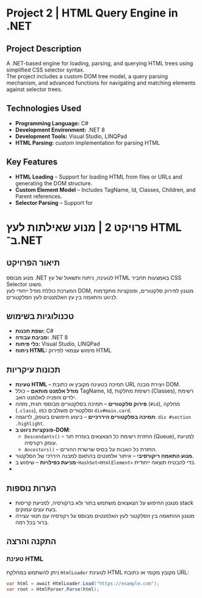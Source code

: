 # Project 2 | HTML Query Engine in .NET

## Project Description
A .NET-based engine for loading, parsing, and querying HTML trees using simplified CSS selector syntax.  
The project includes a custom DOM tree model, a query parsing mechanism, and advanced functions for navigating and matching elements against selector trees.

## Technologies Used
- **Programming Language:** ‎C#‎  
- **Development Environment:** ‎.NET 8  
- **Development Tools:** Visual Studio, LINQPad  
- **HTML Parsing:** custom implementation for parsing HTML

## Key Features
- **HTML Loading** – Support for loading HTML from files or URLs and generating the DOM structure.
- **Custom Element Model** – Includes TagName, Id, Classes, Children, and Parent references.
- **Selector Parsing** – Support for




# פרויקט 2 | מנוע שאילתות לעץ HTML ב־.NET

## תיאור הפרויקט
מנוע מבוסס .NET לטעינה, ניתוח ותשאול של עץ HTML באמצעות תחביר CSS Selector פשוט.  
המערכת כוללת מודל ייחודי לעץ DOM, מנגנון לפירוק סלקטורים, ופונקציות מתקדמות לניווט והתאמה בין עץ האלמנטים לעץ הסלקטורים.

## טכנולוגיות בשימוש
- **שפת תכנות:** ‎C#‎  
- **סביבת עבודה:** ‎.NET 8  
- **כלי פיתוח:** Visual Studio, LINQPad  
- **ניתוח HTML:** מימוש עצמאי לפירוק HTML

## תכונות עיקריות
- **טעינת HTML** – תמיכה בטעינה מקובץ או כתובת URL ויצירת מבנה DOM.
- **מודל אלמנט מותאם** – כולל TagName, Id, רשימת מחלקות (Classes), רשימת ילדים והפניה לאלמנט האב.
- **פירוק סלקטורים** – תמיכה בסלקטורים מבוססי תגית, מזהה (`#id`), מחלקה (`.class`), וסלקטורים משולבים כמו `div#main.card`.
- **תמיכה בסלקטורים היררכיים** – ביצוע חיפושים בעומק, לדוגמה: `div #section .highlight`.
- **פונקציות ניווט ב-DOM**:
  - `Descendants()` – החזרת רשימת כל הצאצאים בעזרת תור (Queue), למניעת עומק רקורסיה.
  - `Ancestors()` – החזרת כל האבות על בסיס שרשרת ההורים.
- **מנוע התאמה ריקורסיבי** – איתור אלמנטים בהתאם למבנה היררכי של הסלקטור.
- **מניעת כפילויות** – שימוש ב-`HashSet<HtmlElement>` כדי להבטיח תוצאה ייחודית.
- 
## הערות נוספות
- מנגנון החיפוש על הצאצאים משתמש בתור ולא ברקורסיה, למניעת קריסות stack בעת עצים עמוקים.
- מנגנון ההתאמה בין הסלקטור לעץ האלמנטים מבוסס על רקורסיה עם תנאי עצירה ברור בכל רמה.


## התקנה והרצה

### טעינת HTML
ניתן להשתמש במחלקת `HtmlLoader` לטעינת HTML מקובץ מקומי או כתובת URL:

```csharp
var html = await HtmlLoader.Load("https://example.com");
var root = HtmlParser.Parse(html);

